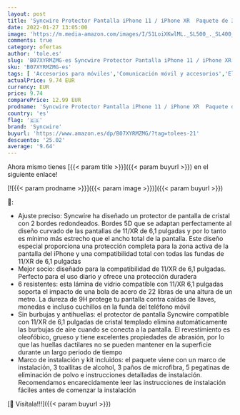 ```yaml
---
layout: post
title: 'Syncwire Protector Pantalla iPhone 11 / iPhone XR  Paquete de 3  Cristal Templado para iPhone 11  Soporta 3D Touch  Dureza 9H  6X más Fuerte  Marco para la Instalación  Sin Burbujas'
date: 2022-01-27 13:05:00
image: 'https://m.media-amazon.com/images/I/51LoiXKwlML._SL500_._SL400_.jpg'
comments: true
category: ofertas
author: 'tole.es'
slug: 'B07XYRMZMG-es Syncwire Protector Pantalla iPhone 11 / iPhone XR Paquete...'
sku: 'B07XYRMZMG-es'
tags: [ 'Accesorios para móviles','Comunicación móvil y accesorios','Electrónica','Mantenimiento, cuidado y reparaciones de teléfonos móviles','Protectores de pantalla para móviles','iphone','syncwire', ]
actualPrice: 9.74 EUR
currency: EUR
price: 9.74
comparePrice: 12.99 EUR
prodname: 'Syncwire Protector Pantalla iPhone 11 / iPhone XR  Paquete de 3  Cristal Templado para iPhone 11  Soporta 3D Touch  Dureza 9H  6X más Fuerte  Marco para la Instalación  Sin Burbujas'
country: 'es'
flag: '🇪🇸'
brand: 'Syncwire'
buyurl: 'https://www.amazon.es/dp/B07XYRMZMG/?tag=tolees-21'
descuento: '25.02'
average: '9.64'
---
```


Ahora mismo tienes [{{< param title >}}]({{< param buyurl >}}) en el siguiente enlace!

[![{{< param prodname >}}]({{< param image >}})]({{< param buyurl >}})

🔎:

- Ajuste preciso: Syncwire ha diseñado un protector de pantalla de cristal con 2 bordes redondeados. Bordes 5D que se adaptan perfectamente al diseño curvado de las pantallas de 11/XR de 6,1 pulgadas y por lo tanto es mínimo más estrecho que el ancho total de la pantalla. Este diseño especial proporciona una protección completa para la zona activa de la pantalla del iPhone y una compatibilidad total con todas las fundas de 11/XR de 6,1 pulgadas
- Mejor socio: diseñado para la compatibilidad de 11/XR de 6,1 pulgadas. Perfecto para el uso diario y ofrece una protección duradera
- 6 resistentes: esta lámina de vidrio compatible con 11/XR 6,1 pulgadas soporta el impacto de una bola de acero de 22 libras de una altura de un metro. La dureza de 9H protege tu pantalla contra caídas de llaves, monedas e incluso cuchillos en la funda del teléfono móvil
- Sin burbujas y antihuellas: el protector de pantalla Syncwire compatible con 11/XR de 6,1 pulgadas de cristal templado elimina automáticamente las burbujas de aire cuando se conecta a la pantalla. El revestimiento es oleofóbico, grueso y tiene excelentes propiedades de abrasión, por lo que las huellas dactilares no se pueden mantener en la superficie durante un largo periodo de tiempo
- Marco de instalación y kit incluidos: el paquete viene con un marco de instalación, 3 toallitas de alcohol, 3 paños de microfibra, 5 pegatinas de eliminación de polvo e instrucciones detalladas de instalación. Recomendamos encarecidamente leer las instrucciones de instalación fáciles antes de comenzar la instalación

[🛒 Visítala!!!]({{< param buyurl >}})
